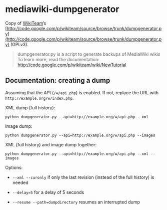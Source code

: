mediawiki-dumpgenerator
=======================

Copy of [WikiTeam](http://code.google.com/p/wikiteam/)’s [http://code.google.com/p/wikiteam/source/browse/trunk/dumpgenerator.py](http://code.google.com/p/wikiteam/source/browse/trunk/dumpgenerator.py) (GPLv3).

> dumpgenerator.py is a script to generate backups of MediaWiki wikis  
> To learn more, read the documentation:  
> http://code.google.com/p/wikiteam/wiki/NewTutorial

## Documentation: creating a dump

Assuming that the API (`/w/api.php`) is enabled. If not, replace the URL with `http://example.org/w/index.php`.

XML dump (full history):

    python dumpgenerator.py --api=http://example.org/w/api.php --xml

Image dump:

    python dumpgenerator.py --api=http://example.org/w/api.php --images

XML (full history) and image dump together:

    python dumpgenerator.py --api=http://example.org/w/api.php --xml --images

Options:

* `--xml --curonly` if only the last revision (instead of the full history) is needed

* `--delay=5` for a delay of 5 seconds

* `--resume --path=dumpdirectory` resumes an interrupted dump
